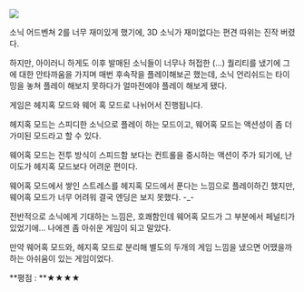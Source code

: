 ![](./0.jpg)

소닉 어드벤쳐 2를 너무 재미있게 했기에, 3D 소닉가 재미없다는 편견 따위는 진작 버렸다.

하지만, 아이러니 하게도 이후 발매된 소닉들이 너무나 허접한 (...) 퀄리티를 냈기에 그에 대한 안타까움을 가지며 매번 후속작을 플레이해보곤 했는데, 소닉 언리쉬드는 타이밍을 놓쳐 플레이 해보지 못하다가 얼마전에야 플레이 해보게 됐다.

게임은 헤지혹 모드와 웨어 혹 모드로 나뉘어서 진행됩니다.

헤지혹 모드는 스피디한 소닉으로 플레이 하는 모드이고, 웨어혹 모드는 액션성이 좀 더 가미된 모드라고 할 수 있다.

웨어혹 모드는 전투 방식이 스피드함 보다는 컨트롤을 중시하는 액션이 주가 되기에, 난이도가 헤지혹 모드보다 어려운 편이다.

웨어혹 모드에서 쌓인 스트레스를 헤지혹 모드에서 푼다는 느낌으로 플레이하긴 했지만, 웨어혹 모드가 너무 어려워 결국 엔딩은 보지 못했다. -_-

전반적으로 소닉에게 기대하는 느낌은, 호쾌함인데 웨어혹 모드가 그 부분에서 페널티가 있었기에... 나에겐 좀 아쉬운 게임이 되고 말았다.

만약 웨어혹 모드와, 헤지혹 모드로 분리해 별도의 두개의 게임 느낌을 냈으면 어땠을까 하는 아쉬움이 있는 게임이었다.

**평점 : **★★★★
